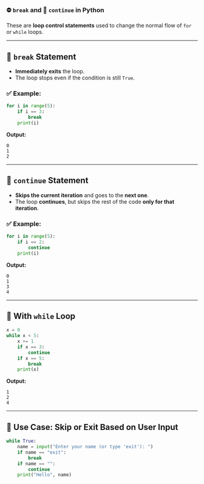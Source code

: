 ### ⛔ `break` and 🔁 `continue` in Python

These are **loop control statements** used to change the normal flow of `for` or `while` loops.

---

## 🔹 `break` Statement

* **Immediately exits** the loop.
* The loop stops even if the condition is still `True`.

### ✅ Example:

```python
for i in range(5):
    if i == 3:
        break
    print(i)
```

**Output:**

```
0
1
2
```

---

## 🔹 `continue` Statement

* **Skips the current iteration** and goes to the **next one**.
* The loop **continues**, but skips the rest of the code **only for that iteration**.

### ✅ Example:

```python
for i in range(5):
    if i == 2:
        continue
    print(i)
```

**Output:**

```
0
1
3
4
```

---

## 🔄 With `while` Loop

```python
x = 0
while x < 5:
    x += 1
    if x == 3:
        continue
    if x == 5:
        break
    print(x)
```

**Output:**

```
1
2
4
```

---

## 🧠 Use Case: Skip or Exit Based on User Input

```python
while True:
    name = input("Enter your name (or type 'exit'): ")
    if name == "exit":
        break
    if name == "":
        continue
    print("Hello", name)
```
